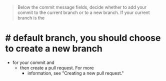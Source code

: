 
>Below the commit message fields, decide whether 
>to add your commit to the current branch or to 
>a new branch. If your current branch is the 
# # default branch, you should choose to create a new branch 
* for your commit and 
  * then create a pull request. For more 
    * information, see "Creating a new pull request." 
